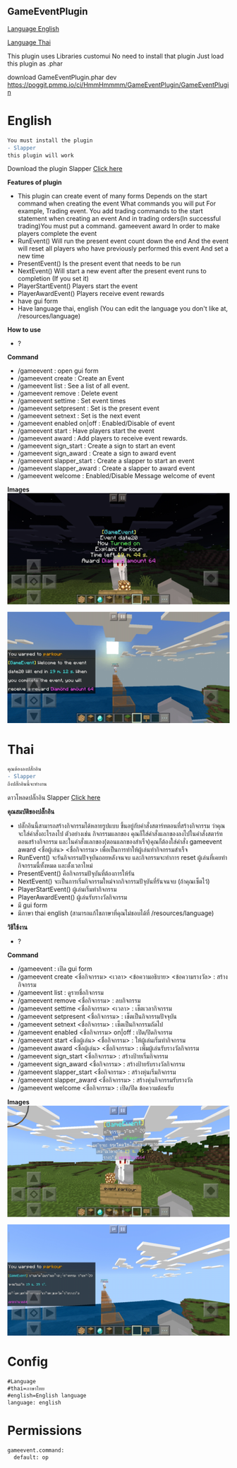 ## GameEventPlugin


[Language English](#english)

[Language Thai](#thai)

This plugin uses Libraries customui No need to install that plugin
Just load this plugin as .phar

download GameEventPlugin.phar dev https://poggit.pmmp.io/ci/HmmHmmmm/GameEventPlugin/GameEventPlugin


# English

```diff
You must install the plugin
- Slapper
this plugin will work
```

Download the plugin Slapper [Click here](https://poggit.pmmp.io/p/slapper)


**Features of plugin**<br>
- This plugin can create event of many forms Depends on the start command when creating the event What commands you will put For example, Trading event. You add trading commands to the start statement when creating an event And in trading orders(In successful trading)You must put a command. gameevent award <PlayerName> <EventName> In order to make players complete the event
- RunEvent() Will run the present event count down the end And the event will reset all players who have previously performed this event And set a new time
- PresentEvent() Is the present event that needs to be run
- NextEvent() Will start a new event after the present event runs to completion (If you set it)
- PlayerStartEvent() Players start the event
- PlayerAwardEvent() Players receive event rewards
- have gui form
- Have language thai, english (You can edit the language you don't like at, /resources/language)


**How to use**<br>
- ?

**Command**<br>
- /gameevent : open gui form
- /gameevent create <NameTheEvent> <Time> <DescriptionText> <AwardMessage> : Create an Event
- /gameevent list : See a list of all event.
- /gameevent remove <EventName> : Delete event
- /gameevent settime <EventName> <Time> : Set event times
- /gameevent setpresent <EventName> : Set is the present event
- /gameevent setnext <EventName> : Set is the next event
- /gameevent enabled <EventName> on|off : Enabled/Disable of event
- /gameevent start <PlayerName> <EventName> : Have players start the event
- /gameevent award <PlayerName> <EventName> : Add players to receive event rewards.
- /gameevent sign_start <EventName> : Create a sign to start an event
- /gameevent sign_award <EventName> : Create a sign to award event
- /gameevent slapper_start <EventName> : Create a slapper to start an event
- /gameevent slapper_award <EventName> : Create a slapper to award event
- /gameevent welcome <EventName> : Enabled/Disable Message welcome of event


**Images**<br>
![1](https://github.com/HmmHmmmm/GameEventPlugin/blob/master/images/3.1/1en.jpg)

![2](https://github.com/HmmHmmmm/GameEventPlugin/blob/master/images/3.1/2en.jpg)


# Thai

```diff
คุณต้องลงปลั๊กอิน
- Slapper
ถึงปลั๊กอินนี้จะทำงาน
```

ดาวโหลดปลั๊กอิน Slapper [Click here](https://poggit.pmmp.io/p/slapper)


**คุณสมบัติของปลั๊กอิน**<br>
- ปลั๊กอินนี้สามารถสร้างกิจกรรมได้หลายรูปแบบ ขึ้นอยู่กับคำสั่งสตาร์ทตอนที่สร้างกิจกรรม ว่าคุณจะใส่คำสั่งอะไรลงไป ตัวอย่างเช่น กิจกรรมแลกของ คุณก็ใส่คำสั่งแลกของลงไปในคำสั่งสตาร์ทตอนสร้างกิจกรรม และในคำสั่งแลกของ(ตอนแลกของสำเร็จ)คุณก็ต้องใส่คำสั่ง gameevent award <ชื่อผู้เล่น> <ชื่อกิจกรรม> เพื่อเป็นการทำให้ผู้เล่นทำกิจกรรมสำเร็จ
- RunEvent() จะรันกิจกรรมปัจจุบันถอยหลังจนจบ และกิจกรรมจะทำการ reset ผู้เล่นที่เคยทำกิจกรรมนี้ทั้งหมด และตั้งเวลาใหม่
- PresentEvent() คือกิจกรรมปัจุบันที่ต้องการให้รัน
- NextEvent() จะเป็นการเริ่มกิจกรรมใหม่จากกิจกรรมปัจุบันที่รันจนจบ (ถ้าคุณเซ็ตไว้)
- PlayerStartEvent() ผู้เล่นเริ่มทำกิจกรรม
- PlayerAwardEvent() ผู้เล่นรับรางวัลกิจกรรม
- มี gui form
- มีภาษา thai english (สามารถแก้ไขภาษาที่คุณไม่ชอบได้ที่ /resources/language)


**วิธีใช้งาน**<br>
- ?

**Command**<br>
- /gameevent : เปิด gui form
- /gameevent create <ชื่อกิจกรรม> <เวลา> <ข้อความอธิบาย> <ข้อความรางวัล> : สร้างกิจกรรม
- /gameevent list : ดูรายชื่อกิจกรรม
- /gameevent remove <ชื่อกิจกรรม> : ลบกิจกรรม
- /gameevent settime <ชื่อกิจกรรม> <เวลา> : เช็ตเวลากิจกรรม
- /gameevent setpresent <ชื่อกิจกรรม> : เช็ตเป็นกิจกรรมปัจจุบัน
- /gameevent setnext <ชื่อกิจกรรม> : เช็ตเป็นกิจกรรมถัดไป
- /gameevent enabled <ชื่อกิจกรรม> on|off : เปิด/ปิดกิจกรรม
- /gameevent start <ชื่อผู้เล่น> <ชื่อกิจกรรม> : ให้ผู้เล่นเริ่มทำกิจกรรม
- /gameevent award <ชื่อผู้เล่น> <ชื่อกิจกรรม> : เพิ่มผู้เล่นรับรางวัลกิจกรรม
- /gameevent sign_start <ชื่อกิจกรรม> : สร้างป้ายเริ่มกิจกรรม
- /gameevent sign_award <ชื่อกิจกรรม> : สร้างป้ายรับรางวัลกิจกรรม
- /gameevent slapper_start <ชื่อกิจกรรม> : สร้างหุ่นเริ่มกิจกรรม
- /gameevent slapper_award <ชื่อกิจกรรม> : สร้างหุ่นกิจกรรมรับรางวัล
- /gameevent welcome <ชื่อกิจกรรม> : เปิด/ปิด ข้อความต้อนรับ


**Images**<br>
![1](https://github.com/HmmHmmmm/GameEventPlugin/blob/master/images/3.1/1th.jpg)

![2](https://github.com/HmmHmmmm/GameEventPlugin/blob/master/images/3.1/2th.jpg)



# Config
```
#Language
#thai=ภาษาไทย
#english=English language
language: english
```
  

# Permissions
```
gameevent.command:
  default: op
```
